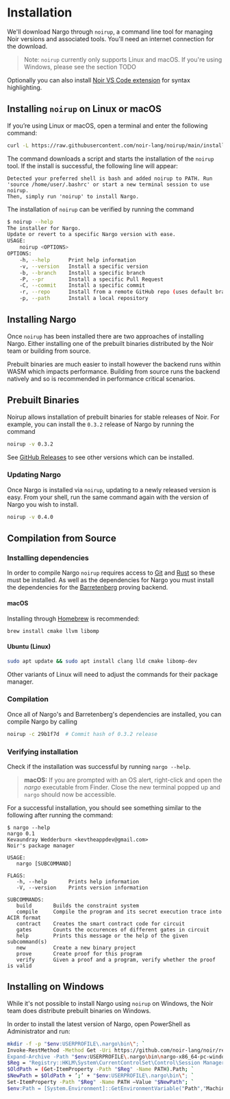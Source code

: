 # Installation

We'll download Nargo through `noirup`, a command line tool for managing Noir versions and associated tools. You'll need an internet connection for the download.

> Note: `noirup` currently only supports Linux and macOS. If you're using Windows, please see the section TODO

Optionally you can also install [Noir VS Code extension] for syntax highlighting.

## Installing `noirup` on Linux or macOS

If you’re using Linux or macOS, open a terminal and enter the following command:

```bash
curl -L https://raw.githubusercontent.com/noir-lang/noirup/main/install | bash
```

The command downloads a script and starts the installation of the `noirup` tool. If the install is successful, the following line will appear:

```
Detected your preferred shell is bash and added noirup to PATH. Run 'source /home/user/.bashrc' or start a new terminal session to use noirup.
Then, simply run 'noirup' to install Nargo.
```

The installation of `noirup` can be verified by running the command 

```bash
$ noirup --help
The installer for Nargo.
Update or revert to a specific Nargo version with ease.
USAGE:
    noirup <OPTIONS>
OPTIONS:
    -h, --help      Print help information
    -v, --version   Install a specific version
    -b, --branch    Install a specific branch
    -P, --pr        Install a specific Pull Request
    -C, --commit    Install a specific commit
    -r, --repo      Install from a remote GitHub repo (uses default branch if no other options are set)
    -p, --path      Install a local repository
```

## Installing Nargo

Once `noirup` has been installed there are two approaches of installing Nargo. Either installing one of the prebuilt binaries distributed by the Noir team or building from source.

Prebuilt binaries are much easier to install however the backend runs within WASM which impacts performance. Building from source runs the backend natively and so is recommended in performance critical scenarios.

## Prebuilt Binaries

Noirup allows installation of prebuilt binaries for stable releases of Noir. For example, you can install the `0.3.2` release of Nargo by running the command

```bash
noirup -v 0.3.2
```

See [GitHub Releases](https://github.com/noir-lang/noir/releases/) to see other versions which can be installed.

### Updating Nargo

Once Nargo is installed via `noirup`, updating to a newly released version is easy. From your shell, run the same command again with the version of Nargo you wish to install.

```bash
noirup -v 0.4.0
```

## Compilation from Source

### Installing dependencies

In order to compile Nargo `noirup` requires access to [Git] and [Rust] so these must be installed. As well as the dependencies for Nargo you must install the dependencies for the [Barretenberg] proving backend.

#### macOS

Installing through [Homebrew] is recommended:

```bash
brew install cmake llvm libomp
```

#### Ubuntu (Linux)

```bash
sudo apt update && sudo apt install clang lld cmake libomp-dev
```

Other variants of Linux will need to adjust the commands for their package manager.

### Compilation

Once all of Nargo's and Barretenberg's dependencies are installed, you can compile Nargo by calling

```bash
noirup -c 29b1f7d  # Commit hash of 0.3.2 release
```

### Verifying installation

Check if the installation was successful by running `nargo --help`.

> **macOS:** If you are prompted with an OS alert, right-click and open the _nargo_ executable from Finder. Close the new terminal popped up and `nargo` should now be accessible.

For a successful installation, you should see something similar to the following after running the command:

```
$ nargo --help
nargo 0.1
Kevaundray Wedderburn <kevtheappdev@gmail.com>
Noir's package manager

USAGE:
   nargo [SUBCOMMAND]

FLAGS:
   -h, --help       Prints help information
   -V, --version    Prints version information

SUBCOMMANDS:
   build       Builds the constraint system
   compile     Compile the program and its secret execution trace into ACIR format
   contract    Creates the smart contract code for circuit
   gates       Counts the occurences of different gates in circuit
   help        Prints this message or the help of the given subcommand(s)
   new         Create a new binary project
   prove       Create proof for this program
   verify      Given a proof and a program, verify whether the proof is valid
```

## Installing on Windows

While it's not possible to install Nargo using `noirup` on Windows, the Noir team does distribute prebuilt binaries on Windows.

In order to install the latest version of Nargo, open PowerShell as Administrator and run:

```sh
mkdir -f -p "$env:USERPROFILE\.nargo\bin\"; `
Invoke-RestMethod -Method Get -Uri https://github.com/noir-lang/noir/releases/download/nightly/nargo-x86_64-pc-windows-msvc.zip -Outfile "$env:USERPROFILE\.nargo\bin\nargo-x86_64-pc-windows-msvc.zip"; `
Expand-Archive -Path "$env:USERPROFILE\.nargo\bin\nargo-x86_64-pc-windows-msvc.zip" -DestinationPath "$env:USERPROFILE\.nargo\bin\"; `
$Reg = "Registry::HKLM\System\CurrentControlSet\Control\Session Manager\Environment"; `
$OldPath = (Get-ItemProperty -Path "$Reg" -Name PATH).Path; `
$NewPath = $OldPath + ’;’ + "$env:USERPROFILE\.nargo\bin\"; `
Set-ItemProperty -Path "$Reg" -Name PATH –Value "$NewPath"; `
$env:Path = [System.Environment]::GetEnvironmentVariable("Path","Machine") + ";" + [System.Environment]::GetEnvironmentVariable("Path","User")
```


[git]: https://git-scm.com/book/en/v2/Getting-Started-Installing-Git
[rust]: https://www.rust-lang.org/tools/install
[noir vs code extension]: https://marketplace.visualstudio.com/items?itemName=noir-lang.noir-programming-language-syntax-highlighter
[barretenberg]: https://github.com/AztecProtocol/aztec-connect/tree/master/barretenberg
[homebrew]: https://brew.sh/
[cmake]: https://cmake.org/install/
[llvm]: https://llvm.org/docs/GettingStarted.html
[openmp]: https://openmp.llvm.org/
